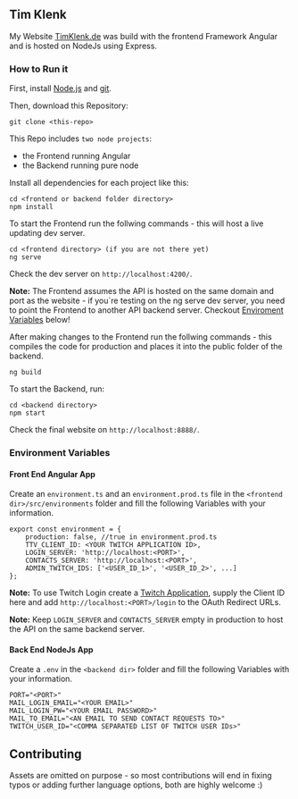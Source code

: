 ## Tim Klenk

My Website [TimKlenk.de](https://timklenk.de) was build with the frontend Framework Angular and is hosted on NodeJs using Express.

### How to Run it

First, install [Node.js](https://nodejs.dev/en/learn/how-to-install-nodejs/) and [git](https://git-scm.com/downloads).

Then, download this Repository:

```
git clone <this-repo>
```

This Repo includes `two node projects`: 
- the Frontend running Angular 
- the Backend running pure node 

Install all dependencies for each project like this:
```
cd <frontend or backend folder directory>
npm install
```

To start the Frontend run the follwing commands - this will host a live updating dev server.
```
cd <frontend directory> (if you are not there yet)
ng serve
```

Check the dev server on `http://localhost:4200/`.

**Note:** The Frontend assumes the API is hosted on the same domain and port as the website - if you´re testing on the ng serve dev server, you need to point the Frontend to another API backend server. Checkout [Enviroment Variables](#environment-variables) below!

After making changes to the Frontend run the follwing commands - this compiles the code for production and places it into the public folder of the backend.
```
ng build
```

To start the Backend, run:
```
cd <backend directory>
npm start
```

Check the final website on `http://localhost:8888/`.

### Environment Variables

#### Front End Angular App

Create an `environment.ts` and an `environment.prod.ts` file in the `<frontend dir>/src/environments` folder and fill the following Variables with your information.

```
export const environment = {
    production: false, //true in environment.prod.ts
    TTV_CLIENT_ID: <YOUR TWITCH APPLICATION ID>,
    LOGIN_SERVER: 'http://localhost:<PORT>',
    CONTACTS_SERVER: 'http://localhost:<PORT>',
    ADMIN_TWITCH_IDS: ['<USER_ID_1>', '<USER_ID_2>', ...]
};
```

**Note:** To use Twitch Login create a [Twitch Application](https://dev.twitch.tv/console/apps/create), supply the Client ID here and add `http://localhost:<PORT>/login` to the OAuth Redirect URLs.

**Note:** Keep `LOGIN_SERVER` and `CONTACTS_SERVER` empty in production to host the API on the same backend server.

#### Back End NodeJs App
Create a `.env` in the `<backend dir>` folder and fill the following Variables with your information.

```
PORT="<PORT>"
MAIL_LOGIN_EMAIL="<YOUR EMAIL>"
MAIL_LOGIN_PW="<YOUR EMAIL PASSWORD>"
MAIL_TO_EMAIL="<AN EMAIL TO SEND CONTACT REQUESTS TO>"
TWITCH_USER_ID="<COMMA SEPARATED LIST OF TWITCH USER IDs>"
```

## Contributing
Assets are omitted on purpose - so most contributions will end in fixing typos or adding further language options, both are highly welcome :)
